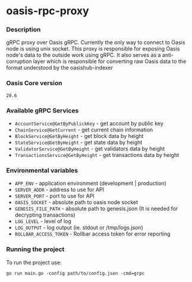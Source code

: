 # oasis-rpc-proxy

### Description
gRPC proxy over Oasis gRPC. Currently the only way to connect to Oasis node is using unix socket.
This proxy is responsible for exposing Oasis node's data to the outside work using gRPC. 
It also serves as a anti-corruption layer which is responsible for converting raw Oasis data to 
the format understood by the oasishub-indexer 

### Oasis Core version
```shell script
20.6
```
### Available gRPC Services

* `AccountService@GetByPublickKey` - get account by public key
* `ChainService@GetCurrent` - get current chain information
* `BlockService@GetByHeight` - get block data by height
* `StateService@GetByHeight` - get state data by height
* `ValidatorService@GetByHeight` - get validators data by height
* `TransactionsService@GetByHeight` - get transactions data by height

### Environmental variables

* `APP_ENV` - application environment (development | production) 
* `SERVER_ADDR` - address to use for API
* `SERVER_PORT` - port to use for API
* `OASIS_SOCKET` - absolute path to oasis node socket
* `GENESIS_FILE_PATH` - absolute path to genesis.json (It is needed for decrypting transactions)
* `LOG_LEVEL` - level of log
* `LOG_OUTPUT` - log output (ie. stdout or /tmp/logs.json)
* `ROLLBAR_ACCESS_TOKEN` - Rollbar access token for error reporting


### Running the project

To run the project use:

```shell script
go run main.go -config path/to/config.json -cmd=grpc
```